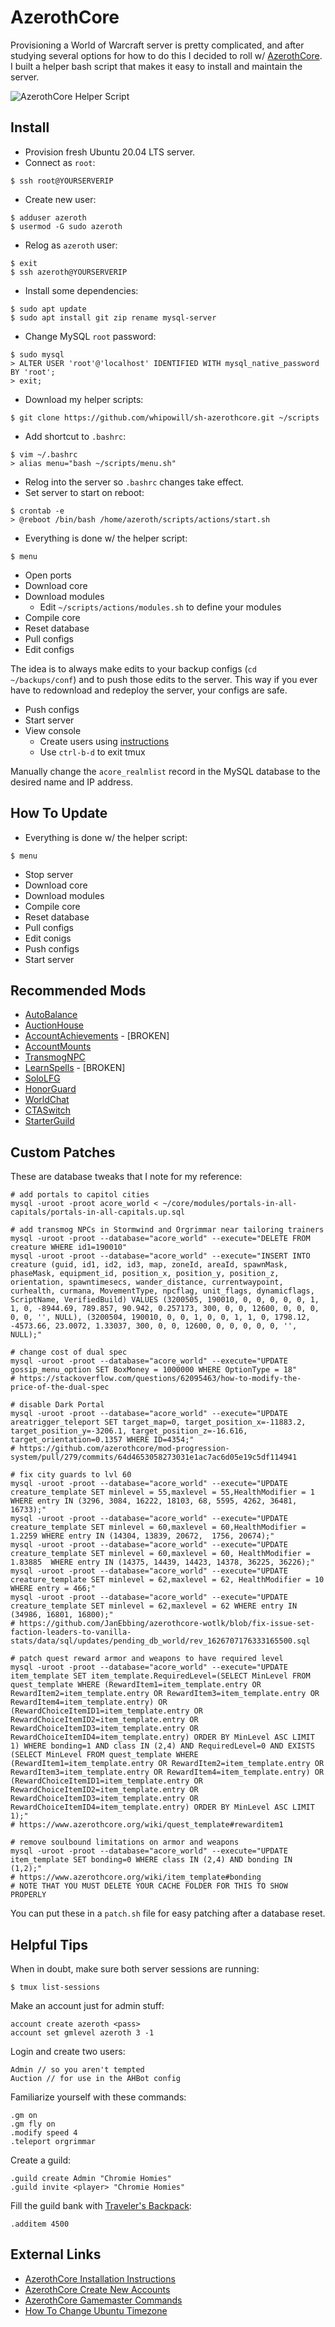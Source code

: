 # AzerothCore

Provisioning a World of Warcraft server is pretty complicated, and after studying several options for how to do this I decided to roll w/ [AzerothCore](https://www.azerothcore.org/).  I built a helper bash script that makes it easy to install and maintain the server.

![AzerothCore Helper Script](https://i.imgur.com/hAfugvT.png)

## Install

- Provision fresh Ubuntu 20.04 LTS server.
- Connect as ``root``:

```
$ ssh root@YOURSERVERIP
```

- Create new user:

```
$ adduser azeroth
$ usermod -G sudo azeroth
```

- Relog as ``azeroth`` user:

```
$ exit
$ ssh azeroth@YOURSERVERIP
```

- Install some dependencies:

```
$ sudo apt update
$ sudo apt install git zip rename mysql-server
```

- Change MySQL ``root`` password:

```
$ sudo mysql
> ALTER USER 'root'@'localhost' IDENTIFIED WITH mysql_native_password BY 'root';
> exit;
```

- Download my helper scripts:

```
$ git clone https://github.com/whipowill/sh-azerothcore.git ~/scripts
```

- Add shortcut to ``.bashrc``:

```
$ vim ~/.bashrc
> alias menu="bash ~/scripts/menu.sh"
```

- Relog into the server so ``.bashrc`` changes take effect.
- Set server to start on reboot:

```
$ crontab -e
> @reboot /bin/bash /home/azeroth/scripts/actions/start.sh
```

- Everything is done w/ the helper script:

```
$ menu
```

- Open ports
- Download core
- Download modules
    - Edit ``~/scripts/actions/modules.sh`` to define your modules
- Compile core
- Reset database
- Pull configs
- Edit configs

The idea is to always make edits to your backup configs (``cd ~/backups/conf``) and to push those edits to the server. This way if you ever have to redownload and redeploy the server, your configs are safe.

- Push configs
- Start server
- View console
    - Create users using [instructions](https://www.azerothcore.org/wiki/creating-accounts)
    - Use ``ctrl-b-d`` to exit tmux

Manually change the ``acore_realmlist`` record in the MySQL database to the desired name and IP address.

## How To Update

- Everything is done w/ the helper script:

```
$ menu
```

- Stop server
- Download core
- Download modules
- Compile core
- Reset database
- Pull configs
- Edit conigs
- Push configs
- Start server

## Recommended Mods

- [AutoBalance](https://github.com/azerothcore/mod-autobalance.git)
- [AuctionHouse](https://github.com/azerothcore/mod-ah-bot.git)
- [AccountAchievements](https://github.com/azerothcore/mod-account-achievements.git) - [BROKEN]
- [AccountMounts](https://github.com/azerothcore/mod-account-mounts)
- [TransmogNPC](https://github.com/azerothcore/mod-transmog.git)
- [LearnSpells](https://github.com/azerothcore/mod-learnspells.git) - [BROKEN]
- [SoloLFG](https://github.com/azerothcore/mod-solo-lfg.git)
- [HonorGuard](https://github.com/azerothcore/mod-gain-honor-guard)
- [WorldChat](https://github.com/azerothcore/mod-world-chat)
- [CTASwitch](https://github.com/azerothcore/mod-cta-switch)
- [StarterGuild](https://github.com/azerothcore/mod-starter-guild)

## Custom Patches

These are database tweaks that I note for my reference:

```
# add portals to capitol cities
mysql -uroot -proot acore_world < ~/core/modules/portals-in-all-capitals/portals-in-all-capitals.up.sql

# add transmog NPCs in Stormwind and Orgrimmar near tailoring trainers
mysql -uroot -proot --database="acore_world" --execute="DELETE FROM creature WHERE id1=190010"
mysql -uroot -proot --database="acore_world" --execute="INSERT INTO creature (guid, id1, id2, id3, map, zoneId, areaId, spawnMask, phaseMask, equipment_id, position_x, position_y, position_z, orientation, spawntimesecs, wander_distance, currentwaypoint, curhealth, curmana, MovementType, npcflag, unit_flags, dynamicflags, ScriptName, VerifiedBuild) VALUES (3200505, 190010, 0, 0, 0, 0, 0, 1, 1, 0, -8944.69, 789.857, 90.942, 0.257173, 300, 0, 0, 12600, 0, 0, 0, 0, 0, '', NULL), (3200504, 190010, 0, 0, 1, 0, 0, 1, 1, 0, 1798.12, -4573.66, 23.0072, 1.33037, 300, 0, 0, 12600, 0, 0, 0, 0, 0, '', NULL);"

# change cost of dual spec
mysql -uroot -proot --database="acore_world" --execute="UPDATE gossip_menu_option SET BoxMoney = 1000000 WHERE OptionType = 18"
# https://stackoverflow.com/questions/62095463/how-to-modify-the-price-of-the-dual-spec

# disable Dark Portal
mysql -uroot -proot --database="acore_world" --execute="UPDATE areatrigger_teleport SET target_map=0, target_position_x=-11883.2, target_position_y=-3206.1, target_position_z=-16.616, target_orientation=0.1357 WHERE ID=4354;"
# https://github.com/azerothcore/mod-progression-system/pull/279/commits/64d4653058273031e1ac7ac6d05e19c5df114941

# fix city guards to lvl 60
mysql -uroot -proot --database="acore_world" --execute="UPDATE creature_template SET minlevel = 55,maxlevel = 55,HealthModifier = 1 WHERE entry IN (3296, 3084, 16222, 18103, 68, 5595, 4262, 36481, 16733);"
mysql -uroot -proot --database="acore_world" --execute="UPDATE creature_template SET minlevel = 60,maxlevel = 60,HealthModifier = 1.2259 WHERE entry IN (14304, 13839, 20672,  1756, 20674);"
mysql -uroot -proot --database="acore_world" --execute="UPDATE creature_template SET minlevel = 60,maxlevel = 60, HealthModifier = 1.83885  WHERE entry IN (14375, 14439, 14423, 14378, 36225, 36226);"
mysql -uroot -proot --database="acore_world" --execute="UPDATE creature_template SET minlevel = 62,maxlevel = 62, HealthModifier = 10 WHERE entry = 466;"
mysql -uroot -proot --database="acore_world" --execute="UPDATE creature_template SET minlevel = 62,maxlevel = 62 WHERE entry IN (34986, 16801, 16800);"
# https://github.com/JanEbbing/azerothcore-wotlk/blob/fix-issue-set-faction-leaders-to-vanilla-stats/data/sql/updates/pending_db_world/rev_1626707176333165500.sql

# patch quest reward armor and weapons to have required level
mysql -uroot -proot --database="acore_world" --execute="UPDATE item_template SET item_template.RequiredLevel=(SELECT MinLevel FROM quest_template WHERE (RewardItem1=item_template.entry OR RewardItem2=item_template.entry OR RewardItem3=item_template.entry OR RewardItem4=item_template.entry) OR (RewardChoiceItemID1=item_template.entry OR RewardChoiceItemID2=item_template.entry OR RewardChoiceItemID3=item_template.entry OR RewardChoiceItemID4=item_template.entry) ORDER BY MinLevel ASC LIMIT 1) WHERE bonding=1 AND class IN (2,4) AND RequiredLevel=0 AND EXISTS (SELECT MinLevel FROM quest_template WHERE (RewardItem1=item_template.entry OR RewardItem2=item_template.entry OR RewardItem3=item_template.entry OR RewardItem4=item_template.entry) OR (RewardChoiceItemID1=item_template.entry OR RewardChoiceItemID2=item_template.entry OR RewardChoiceItemID3=item_template.entry OR RewardChoiceItemID4=item_template.entry) ORDER BY MinLevel ASC LIMIT 1);"
# https://www.azerothcore.org/wiki/quest_template#rewarditem1

# remove soulbound limitations on armor and weapons
mysql -uroot -proot --database="acore_world" --execute="UPDATE item_template SET bonding=0 WHERE class IN (2,4) AND bonding IN (1,2);"
# https://www.azerothcore.org/wiki/item_template#bonding
# NOTE THAT YOU MUST DELETE YOUR CACHE FOLDER FOR THIS TO SHOW PROPERLY
```

You can put these in a ``patch.sh`` file for easy patching after a database reset.

## Helpful Tips

When in doubt, make sure both server sessions are running:

```
$ tmux list-sessions
```

Make an account just for admin stuff:

```
account create azeroth <pass>
account set gmlevel azeroth 3 -1
```

Login and create two users:

```
Admin // so you aren't tempted
Auction // for use in the AHBot config
```

Familiarize yourself with these commands:

```
.gm on
.gm fly on
.modify speed 4
.teleport orgrimmar
```

Create a guild:

```
.guild create Admin "Chromie Homies"
.guild invite <player> "Chromie Homies"
```

Fill the guild bank with [Traveler's Backpack](https://wotlk.evowow.com/?item=4500):

```
.additem 4500
```

## External Links

- [AzerothCore Installation Instructions](https://www.azerothcore.org/wiki/ac-dashboard-core-installation)
- [AzerothCore Create New Accounts](https://www.azerothcore.org/wiki/creating-accounts)
- [AzerothCore Gamemaster Commands](https://www.azerothcore.org/wiki/gm-commands)
- [How To Change Ubuntu Timezone](https://linuxize.com/post/how-to-set-or-change-timezone-on-ubuntu-20-04/)